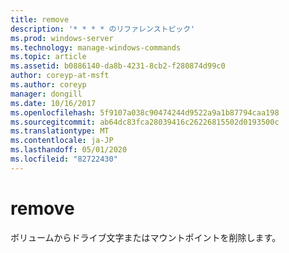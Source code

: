 ```yaml
---
title: remove
description: '* * * * のリファレンストピック'
ms.prod: windows-server
ms.technology: manage-windows-commands
ms.topic: article
ms.assetid: b0886140-da8b-4231-8cb2-f280874d99c0
author: coreyp-at-msft
ms.author: coreyp
manager: dongill
ms.date: 10/16/2017
ms.openlocfilehash: 5f9107a038c90474244d9522a9a1b87794caa198
ms.sourcegitcommit: ab64dc83fca28039416c26226815502d0193500c
ms.translationtype: MT
ms.contentlocale: ja-JP
ms.lasthandoff: 05/01/2020
ms.locfileid: "82722430"
---
```

# <a name="remove"></a>remove



ボリュームからドライブ文字またはマウントポイントを削除します。

